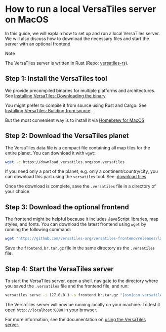 # How to run a local VersaTiles server on MacOS

In this guide, we will explain how to set up and run a local VersaTiles server. We will also discuss how to download the necessary files and start the server with an optional frontend.

> [!NOTE]
> The VersaTiles server is written in Rust (Repo: [versatiles-rs](https://github.com/versatiles-org/versatiles-rs)).


## Step 1: Install the VersaTiles tool

We provide precompiled binaries for multiple platforms and architectures. See [Installing VersaTiles: Downloading the binary](install_versatiles.md#downloading-the-binary).

You might prefer to compile it from source using Rust and Cargo: See [Installing VersaTiles: Building from source](install_versatiles.md#building-from-source).

But the most convenient way is to install it via [Homebrew for MacOS](install_versatiles.md#homebrew-for-macos)

## Step 2: Download the VersaTiles planet

The VersaTiles data file is a compact file containing all map tiles for the entire planet. You can download it with `wget`:

```bash
wget -c https://download.versatiles.org/osm.versatiles
```

If you need only a part of the planet, e.g. only a continent/country/city, you can download this part using the `versatiles` tool. See: [download tiles](download_tiles.md#partial-download)

Once the download is complete, save the `.versatiles` file in a directory of your choice.

## Step 3: Download the optional frontend

The frontend might be helpful because it includes JavaScript libraries, map styles, and fonts. You can download the latest frontend using `wget` by running the following command:

```bash
wget "https://github.com/versatiles-org/versatiles-frontend/releases/latest/download/frontend.br.tar.gz"
```

Save the `frontend.br.tar.gz` file in the same directory as the `.versatiles` file.

## Step 4: Start the VersaTiles server

To start the VersaTiles server, open a shell, navigate to the directory where you saved the `.versatiles` file and the frontend file, and run:

```bash
versatiles serve -i 127.0.0.1 -s frontend.br.tar.gz "[osm]osm.versatiles"
```

The VersaTiles server will now be running locally on your machine. To test it open `http://localhost:8080` in your browser.

For more information, see the documentation on [using the VersaTiles server](https://docs.versatiles.org/basics/versatiles_server#usage).
